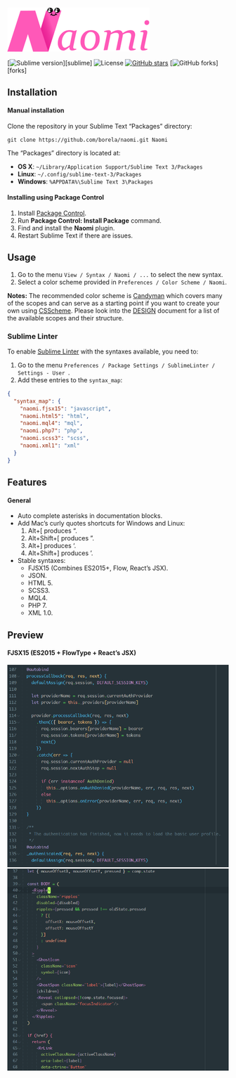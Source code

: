 ![Naomi](art/logo.png)

[![Sublime version](https://img.shields.io/badge/sublime%203->%3D3126-orange.svg?style=flat-square)][sublime]
![License](http://img.shields.io/:license-mixed-blue.svg?style=flat-square)
[![GitHub stars](https://img.shields.io/github/stars/borela/naomi.svg?style=social&label=Star)][stars]
[![GitHub forks](https://img.shields.io/github/forks/borela/naomi.svg?style=social&label=Fork)][forks]

## Installation

#### Manual installation

Clone the repository in your Sublime Text “Packages” directory:

    git clone https://github.com/borela/naomi.git Naomi

The “Packages” directory is located at:

* **OS X**: `~/Library/Application Support/Sublime Text 3/Packages`
* **Linux**: `~/.config/sublime-text-3/Packages`
* **Windows**: `%APPDATA%\Sublime Text 3\Packages`

#### Installing using Package Control

1. Install [Package Control](https://packagecontrol.io/installation).
2. Run **Package Control: Install Package** command.
3. Find and install the **Naomi** plugin.
4. Restart Sublime Text if there are issues.

## Usage

1. Go to the menu `View / Syntax / Naomi / ...` to select the new syntax.
2. Select a color scheme provided in `Preferences / Color Scheme / Naomi`.

**Notes:** The recommended color scheme is [Candyman][candyman] which covers many
of the scopes and can serve as a starting point if you want to create your own using
[CSScheme][csscheme]. Please look into the [DESIGN][design] document for a list
of the available scopes and their structure.

### Sublime Linter

To enable [Sublime Linter][sublimeLinter] with the syntaxes available, you need to:

1. Go to the menu `Preferences / Package Settings / SublimeLinter / Settings - User `.
2. Add these entries to the `syntax_map`:

```JSON
{
  "syntax_map": {
    "naomi.fjsx15": "javascript",
    "naomi.html5": "html",
    "naomi.mql4": "mql",
    "naomi.php7": "php",
    "naomi.scss3": "scss",
    "naomi.xml1": "xml"
  }
}
```

## Features

#### General

* Auto complete asterisks in documentation blocks.
* Add Mac’s curly quotes shortcuts for Windows and Linux:
  1. Alt+[ produces “.
  2. Alt+Shift+[ produces ”.
  3. Alt+] produces ‘.
  4. Alt+Shift+] produces ’.
* Stable syntaxes:
  * FJSX15 (Combines ES2015+, Flow, React’s JSX).
  * JSON.
  * HTML 5.
  * SCSS3.
  * MQL4.
  * PHP 7.
  * XML 1.0.

## Preview

#### FJSX15 (ES2015 + FlowType + React’s JSX)

![Candyman FJSX15 preview 1](preview/fjsx15/candyman-1.png)
![Candyman FJSX15 preview 2](preview/fjsx15/candyman-2.png)

[candyman]: schemes/candyman
[csscheme]: //github.com/FichteFoll/CSScheme
[design]: DESIGN.md
[stars]: //github.com/borela/naomi/stargazers
[fork]: //github.com/borela/naomi/network/members
[sublimeLinter]: //github.com/SublimeLinter/SublimeLinter3
